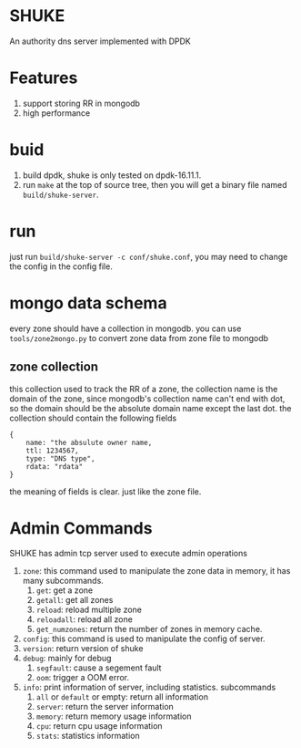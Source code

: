 # SHUKE
An authority dns server implemented with DPDK

# Features
1. support storing RR in mongodb
2. high performance

# buid
1. build dpdk, shuke is only tested on dpdk-16.11.1.
2. run `make` at the top of source tree, then you will get a binary file named `build/shuke-server`.

# run
just run `build/shuke-server -c conf/shuke.conf`, 
you may need to change the config in the config file.

# mongo data schema
every zone should have a collection in mongodb. you can use 
`tools/zone2mongo.py` to convert zone data from zone file to mongodb

## zone collection
this collection used to track the RR of a zone, 
the collection name is the domain of the zone, since mongodb's
collection name can't end with dot, so the domain should be the
absolute domain name except the last dot.
the collection should contain the following fields

    {
        name: "the absulute owner name,
        ttl: 1234567,
        type: "DNS type",
        rdata: "rdata"
    }
    
the meaning of fields is clear. just like the zone file.

# Admin Commands
SHUKE has admin tcp server used to execute admin operations
 
1. `zone`: this command used to manipulate the zone data in memory, it has many subcommands.
    1. `get`: get a zone
    2. `getall`: get all zones
    3. `reload`: reload  multiple zone
    4. `reloadall`: reload all zone
    5. `get_numzones`: return the number of zones in memory cache.
2. `config`: this command is used to manipulate the config of server.
3. `version`: return version of shuke
4. `debug`: mainly for debug
    1. `segfault`: cause a segement fault
    2. `oom`: trigger a OOM error.
5. `info`: print information of server, including statistics. subcommands
    1. `all` or `default` or empty: return all information
    2. `server`: return the server information
    3. `memory`: return memory usage information
    4. `cpu`: return cpu usage information
    5. `stats`: statistics information
